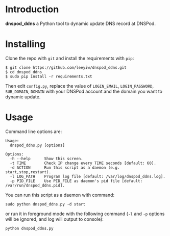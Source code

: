 Introduction
============

**dnspod_ddns** a Python tool to dynamic update DNS record at DNSPod.

Installing
==========

Clone the repo with `git` and install the requirements with `pip`:
```
$ git clone https://github.com/leeyiw/dnspod_ddns.git
$ cd dnspod_ddns
$ sudo pip install -r requirements.txt
```

Then edit `config.py`, replace the value of `LOGIN_EMAIL`, `LOGIN_PASSWORD`, `SUB_DOMAIN`, `DOMAIN` with your DNSPod account and the domain you want to dynamic update.

Usage
=====

Command line options are:
```
Usage:
  dnspod_ddns.py [options]

Options:
  -h --help      Show this screen.
  -t TIME        Check IP change every TIME seconds [default: 60].
  -d ACTION      Run this script as a daemon (e.g. start,stop,restart).
  -l LOG_PATH    Program log file [default: /var/log/dnspod_ddns.log].
  -p PID_FILE    Use PID_FILE as daemon's pid file [default: /var/run/dnspod_ddns.pid].
```

You can run this script as a daemon with command:
```
sudo python dnspod_ddns.py -d start
```

or run it in foreground mode with the following command (`-l` and `-p` options will be ignored, and log will output to console):
```
python dnspod_ddns.py
```

